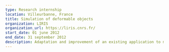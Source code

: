 ```yaml
---
type: Research internship
location: Villeurbanne, France
title: Simulation of deformable objects
organization: LIRIS
organization_url: https://liris.cnrs.fr/
start_date: 01 june 2012
end_date: 31 september 2012
description: Adaptation and improvement of an existing application to manipulate biomechanical models for the simulation of deformable objects.
---
```


